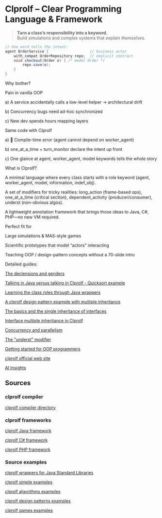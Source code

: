 # Clprolf – Clear Programming Language & Framework

> **Turn a class’s responsibility into a keyword.**  
> Build simulations and complex systems that *explain themselves.*

```java
// One word tells the intent:
agent OrderService {                   // business actor
    with_compat OrderRepository repo;  // explicit contract
    void checkout(Order o) { /* model Order */
        repo.save(o);
    }
}
```

Why bother?

Pain in vanilla OOP

a) A service accidentally calls a low-level helper → architectural drift
	
b) Concurrency bugs need ad-hoc synchronized
	
c) New dev spends hours mapping layers

Same code with Clprolf

a) 🚫 Compile-time error (agent cannot depend on worker_agent)

b) one_at_a_time + turn_monitor declare the intent up front

c) One glance at agent, worker_agent, model keywords tells the whole story

What is Clprolf?

   A minimal language where every class starts with a role keyword
    (agent, worker_agent, model, information, indef_obj).

   A set of modifiers for tricky realities:
    long_action (frame-based ops), one_at_a_time (critical section),
    dependent_activity (producer/consumer), underst (non-obvious algos).

   A lightweight annotation framework that brings those ideas to Java, C#, PHP—no new VM required.

Perfect fit for

   Large simulations & MAS-style games

   Scientific prototypes that model “actors” interacting

   Teaching OOP / design-pattern concepts without a 70-slide intro

Detailed guides:

[The declensions and genders](https://github.com/charleskoffler/clprolf/tree/main/docs/official/clprolf_docu_offic_declensions.md)

[Talking in Java versus talking in Clprolf - Quicksort example](https://github.com/charleskoffler/clprolf/tree/main/docs/official/clprolf_docu_offic_java_vs_clprolf_quicksort.md)

[Learning the class roles through Java wrappers](https://github.com/charleskoffler/clprolf/tree/main/docs/official/clprolf_docu_offic_3_java_lib_wrappers.md)

[A clprolf design pattern example with multiple inheritance](https://github.com/charleskoffler/clprolf/tree/main/docs/official/clprolf_off_doc_4_clpr_desig_patt_mult_herit.md)

[The basics and the single inheritance of interfaces](https://github.com/charleskoffler/clprolf/tree/main/docs/official/clprolf_off_doc_5_interfaces_basics.md)

[Interface multiple inheritance in Clprolf](https://github.com/charleskoffler/clprolf/tree/main/docs/official/clprolf_off_doc_6_simu_multi_inh.md)

[Concurrency and parallelism](https://github.com/charleskoffler/clprolf/tree/main/docs/official/clprolf_off_doc_7_conc_parall.md)

[The "underst" modifier](https://github.com/charleskoffler/clprolf/tree/main/docs/official/clprolf_off_doc_8_underst.md)

[Getting started for OOP programmers](https://github.com/charleskoffler/clprolf/tree/main/docs/clprolf_oop_tutorials/clprolf_oop_getting_started.md)

[clprolf official web site](https://www.clprolf-lang.org/)

[AI Insights](https://github.com/charleskoffler/clprolf/tree/main/docs/ai_insights.md)

## Sources

### clprolf compiler

[clprolf compiler directory](https://github.com/charleskoffler/clprolf/tree/main/simol_compiler)

### clprolf frameworks

[clprolf Java framework](https://github.com/charleskoffler/clprolf/tree/main/simol_compiler/src/main/java/org/simol/simolframework/java)

[clprolf C# framework](https://github.com/charleskoffler/clprolf/tree/main/simol_framework/SimolCsharpFramework)

[clprolf PHP framework](https://github.com/charleskoffler/clprolf/tree/main/simol_framework/simol_php_framework)

### Source examples

[clprolf wrappers for Java Standard Libraries](https://github.com/charleskoffler/clprolf/tree/main/wrappers)

[clprolf simple examples](https://github.com/charleskoffler/clprolf/tree/main/simol_simple_examples)

[clprolf algorithms examples](https://github.com/charleskoffler/clprolf/tree/main/simol_algorithms_examples)

[clprolf design patterns examples](https://github.com/charleskoffler/clprolf/tree/main/simol_design_patterns_examples)

[clprolf games examples](https://github.com/charleskoffler/clprolf/tree/main/simol_games_examples)
